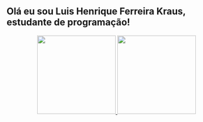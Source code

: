 ## Olá eu sou Luis Henrique Ferreira Kraus, estudante de programação!
<div align="center">
  <a href="https://github.com/luis170974">
  <img height="180em" src="https://github-readme-stats.vercel.app/api?username=luis170974&show_icons=true&theme=dracula&include_all_commits=true&count_private=true"/>
  <img height="180em" src="https://github-readme-stats.vercel.app/api/top-langs/?username=luis170974&layout=compact&langs_count=7&theme=dracula"/>
</div>
